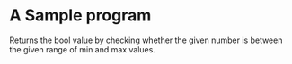 # A Sample program
Returns the bool value by checking whether the given number
is between the given range of min and max values.